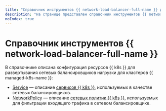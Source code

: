 ```yaml
---
title: "Справочник инструментов {{ network-load-balancer-full-name }} для {{ managed-k8s-full-name }}"
description: "На странице представлен справочник инструментов {{ network-load-balancer-name }} для {{ managed-k8s-name }}."
noIndex: true
---
```


# Справочник инструментов {{ network-load-balancer-full-name }}

В справочнике описана конфигурация ресурсов {{ k8s }} для развертывания сетевых балансировщиков нагрузки для кластеров {{ managed-k8s-name }}:

* [Service](service.md) — описание [сервисов {{ k8s }}](../concepts/index.md#service), используемых в качестве сетевых балансировщиков.
* [NetworkPolicy](networkpolicy.md) — описание [сетевых политик {{ k8s }}](../concepts/network-policy.md), используемых для фильтрации входящего трафика в сетевом балансировщике.